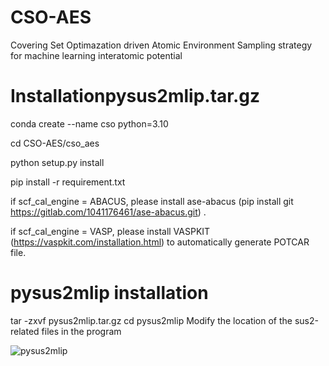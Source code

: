 # CSO-AES
Covering Set Optimazation driven Atomic Environment Sampling strategy for machine learning interatomic potential 

# Installationpysus2mlip.tar.gz
conda create --name cso python=3.10

cd CSO-AES/cso_aes

python setup.py install

pip install -r requirement.txt

if scf_cal_engine = ABACUS, please  install ase-abacus (pip install git https://gitlab.com/1041176461/ase-abacus.git) .

if scf_cal_engine = VASP, please install VASPKIT (https://vaspkit.com/installation.html) to automatically generate POTCAR file.


# pysus2mlip installation
tar -zxvf pysus2mlip.tar.gz
cd pysus2mlip
Modify the location of the sus2-related files in the program

![pysus2mlip](https://github.com/user-attachments/assets/c432dc3b-16b2-4ac0-8e53-f3ade9aec096)

